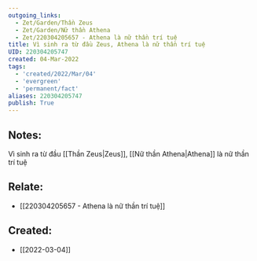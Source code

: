 ```yaml
---
outgoing_links:
  - Zet/Garden/Thần Zeus
  - Zet/Garden/Nữ thần Athena
  - Zet/220304205657 - Athena là nữ thần trí tuệ
title: Vì sinh ra từ đầu Zeus, Athena là nữ thần trí tuệ
UID: 220304205747
created: 04-Mar-2022
tags:
  - 'created/2022/Mar/04'
  - 'evergreen'
  - 'permanent/fact'
aliases: 220304205747
publish: True
---
```

## Notes:
Vì sinh ra từ đầu [[Thần Zeus|Zeus]], [[Nữ thần Athena|Athena]] là nữ thần trí tuệ

## Relate:
- [[220304205657 - Athena là nữ thần trí tuệ]]
## Created:
- [[2022-03-04]]
